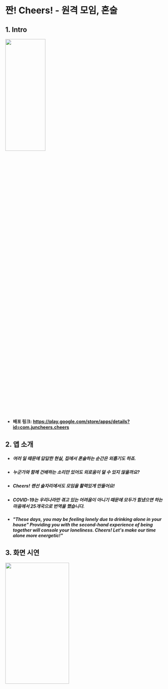 # 짠! Cheers! - 원격 모임, 혼술  
## 1. Intro  
<img src="https://user-images.githubusercontent.com/72978589/166099039-83589fc9-0b49-44b9-85e0-0e5d3b49a59d.png" width="50%" height="30%" >  

* #### 배포 링크: https://play.google.com/store/apps/details?id=com.juncheers.cheers  

## 2. 앱 소개  
* ##### 여러 일 때문에 답답한 현실, 집에서 혼술하는 순간은 외롭기도 하죠.
* ##### 누군가와 함께 건배하는 소리만 있어도 외로움이 덜 수 있지 않을까요?    
* ##### Cheers! 랜선 술자리에서도 모임을 활력있게 만들어요!
* ##### COVID-19는 우리나라만 겪고 있는 어려움이 아니기 때문에 모두가 힘냈으면 하는 마음에서 25개국으로 번역을 했습니다.  
* ##### "These days, you may be feeling lonely due to drinking alone in your house" Providing you with the second-hand experience of being together will console your loneliness. Cheers! Let's make our time alone more energetic!"

## 3. 화면 시연  
<img src="https://user-images.githubusercontent.com/72978589/166098932-0de248a1-26ea-47e8-b3b2-2b733782f0ae.gif" width="200" height="380" >

